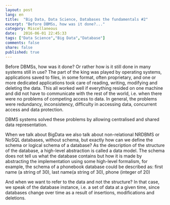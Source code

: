 ```yaml
---
layout: post
lang: en
title:  "Big Data, Data Science, Databases the fundamentals #2"
excerpt: "Before DBMSs, how was it done?..."
category: Miscellaneous
date:   2016-06-01 22:45:33
tags: ["Data Science","Big Data","Database"]
comments: false
share: false
published: true
---
```

  
Before DBMSs, how was it done? Or rather how is it still done in many systems still in use? The part of the king was played by operating systems, applications saved to files, in some format, often proprietary, and one or more dedicated applications took care of reading, writing, modifying and deleting the data. This all worked well if everything resided on one machine and did not have to communicate with the rest of the world, i.e. when there were no problems of competing access to data. In general, the problems were redundancy, inconsistency, difficulty in accessing data, concurrent access and data protection.

DBMS systems solved these problems by allowing centralised and shared data representation.

When we talk about BigData we also talk about non-relational NRDBMS or NoSQL databases, without schema, but exactly how can we define the schema or logical schema of a database? As the description of the structure of the database, a high-level abstraction is called a data model. The schema does not tell us what the database contains but how it is made by abstracting the implementation using some high-level formalism, for example, the schema of a phonebook database could be described as: first name (a string of 30), last name(a string of 30), phone (integer of 20)

And when we want to refer to the data and not the structure? In that case, we speak of the database instance, i.e. a set of data at a given time, since databases change over time as a result of insertions, modifications and deletions.



